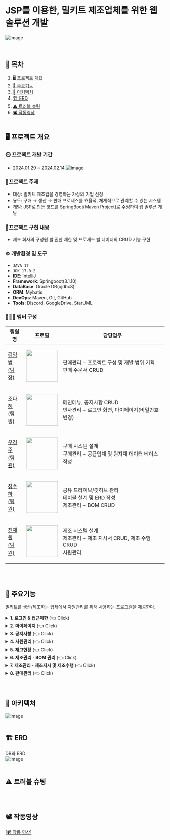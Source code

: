 # JSP를 이용한, 밀키트 제조업체를 위한 웹 솔루션 개발
![image](https://github.com/heyJSH/Project-Meal_Kit_SpringBoot/assets/150403977/71fc3003-6628-40fd-a6d9-76919a0e7438)

<br>

## 📌 목차
1. [🖥️ 프로젝트 개요](#-프로젝트-개요)
2. [📕 주요기능](#-주요기능)
3. [🔧 아키텍처](#-아키텍처)
4. [🏗️ ERD](#-ERD)
5. [⚠️ 트러블 슈팅](#-트러블-슈팅)
6. [📽️ 작동영상](#-작동영상)
   <br><br>

## 🖥️ 프로젝트 개요
### ⏲️ 프로젝트 개발 기간
  - 2024.01.29 ~ 2024.02.14
    ![image](https://github.com/heyJSH/Project-Meal_Kit_SpringBoot/assets/150403977/6004bb2e-135e-492c-ba36-67674976b6a0)

### 🔖프로젝트 주제
  - 대상: 밀키트 제조업을 경영하는 가상의 기업 선정
  - 용도: 구매 → 생산 → 판매 프로세스를 효율적, 체계적으로 관리할 수 있는 시스템
  - 개발: JSP로 만든 코드를 SpringBoot(Maven Project)로 수정하여 웹 솔루션 개발
### 📁프로젝트 구현 내용
  - 제조 회사의 구성원 별 권한 제한 및 프로세스 별 데이터의 CRUD 기능 구현
### ⚙ 개발환경 및 도구
  - `JAVA 17`
  - `JDK 17.0.2`
  - **IDE**: IntelliJ
  - **Framework**: Springboot(3.1.10)
  - **DataBase**: Oracle DB(ojdbc8)
  - **ORM**: Mybatis
  - **DevOps**: Maven, Git, GitHub
  - **Tools**: Discord, GoogleDrive, StarUML
### 🧑‍🤝‍🧑 멤버 구성
|팀원명|프로필|담당업무|
|---|---|---|
|[김영범<br>(팀장)](https://github.com/blanchit)|<p align="center"><img src="https://github.com/heyJSH/Project-Meal_Kit_SpringBoot/assets/150403977/1c2ddcb9-00a5-4f01-adbf-70476726e1c1" width="100"></p>|판매관리 - 프로젝트 구성 및 개발 범위 기획<br>판매 주문서 CRUD|
|[조다혜<br>(팀원)](https://github.com/ChoDaHye)|<p align="center"><img src="https://avatars.githubusercontent.com/u/151722511?v=4" width="100"></p>|메인메뉴, 공지사항 CRUD<br>인사관리 - 로그인 화면, 마이페이지(비밀번호 변경)|
|[우경주<br>(팀원)](https://github.com/wououoo)|<p align="center"><img src="https://github.com/heyJSH/Project-Meal_Kit_SpringBoot/assets/150403977/2bdb07d5-ae47-44f5-89dd-6335d7030ca3" width="100"></p>|구매 시스템 설계<br>구매관리 - 공급업체 및 원자재 데이터 베이스 작성|
|[정수하<br>(팀원)](https://github.com/heyJSH)|<p align="center"><img src="https://avatars.githubusercontent.com/u/150403977?v=4" width="100"></p>|공유 드라이브/깃허브 관리<br>테이블 설계 및 ERD 작성<br>제조관리 - BOM CRUD|
|[진재원<br>(팀원)](https://github.com/jinjw98?tab=overview&from=2024-04-01&to=2024-04-30)|<p align="center"><img src="https://github.com/heyJSH/Project-Meal_Kit_SpringBoot/assets/150403977/11e3b565-bdbc-413d-97a4-89b32a34a785" width="100"></p>|제조 시스템 설계<br>제조관리 - 제조 지시서 CRUD, 제조 수행 CRUD<br>사원관리|

<br><br>


## 📕 주요기능
밀키트를 생산/제조하는 업체에서 자원관리를 위해 사용하는 프로그램을 제공한다.
<details>
  <summary><b>1. 로그인 & 접근제한</b> (👈 Click)</summary>
  <br>
  <div markdown="1">
    <ul>
      <li>직원 번호가 데이터에 있으면 로그인이 가능하다.</li>
      <li>부서별 접근 가능한 페이지가 다르다.
        <ol>
          <li>
            ex1) 생산팀은 로그인 시 `재고현황`, `제조관리`만 보여준다. <br>
            <img src="https://github.com/heyJSH/Project-Meal_Kit_SpringBoot/assets/150403977/83eb1444-d06f-4b7c-a750-cfb08b1dee16" alt="생산팀 접근가능한 메뉴">
          </li>
          <li>
            ex2) 관리팀은 모든 페이지에 접근할 수 있다. <br>
            <img src="https://github.com/heyJSH/Project-Meal_Kit_SpringBoot/assets/150403977/2c487107-703d-44df-b55d-2712ea79ae70" alt="관리팀 접근가능한 메뉴">
          </li>
        </ol>
      </li>
    </ul>
  </div>
</details>

<details>
  <summary><b>2. 마이페이지</b> (👈 Click)</summary>
   <br>
  <div markdown="1">
    <ul>
      <li>'직원이름'과 '직원아이디'는 수정할 수 없다.</li>
      <li>'비밀번호', '전화번호'는 수정할 수 있다.
        <ol>
          <li>
            비밀번호, 전화번호 수정 시 포맷을 맞추도록 했다. <br>
            <img src="https://github.com/heyJSH/Project-Meal_Kit_SpringBoot/assets/150403977/7449c4dd-4328-4408-9483-82ddf8c29686" alt="직원정보수정">
          </li>
        </ol>
      </li>
    </ul>
  </div>
</details>

<details>
  <summary><b>3. 공지사항</b> (👈 Click)</summary>
   <br>
  <div>
    <ul>
      <li>'공지사항'에서 제목을 검색할 수 있다.</li>
      <li>title을 누르면 해당 글을 수정할 수 있다.</li>
    </ul>
    <img src="https://github.com/heyJSH/Project-Meal_Kit_SpringBoot/assets/151722511/8aa1c6e0-36c0-4665-b32f-3835c3501ef6" alt="공지사항 이미지">
  </div>
</details>

<details>
  <summary><b>4. 사원관리</b> (👈 Click)</summary>
   <br>
  <div markdown="1">
    
  </div>
</details>

<details>
  <summary><b>5. 재고현황</b> (👈 Click)</summary>
   <br>
  <div markdown="1">
    
  </div>
</details>

<details>
  <summary><b>6. 제조관리 - BOM 관리</b> (👈 Click)</summary>
   <br>
  <div markdown="1">
     <h3>BOM 현황</h3>
    <ul>
       <li>
          <b>BOM 현황에서 [BOM 검색 및 조회], [BOM 수정], [BOM 삭제]를 할 수 있다.</b>
       </li>
       <img src="https://github.com/heyJSH/Project-Meal_Kit_SpringBoot/assets/150403977/3004b0db-c451-4554-989a-df53172963e1" alt="BOM 현황">
       <li>
          <b>BOM 현황 - BOM 검색 및 조회</b>
       </li>
       <ol>
          <li>select box의 option을 선택 → 검색 버튼을 누르면 해당하는 목록을 조회할 수 있다.</li>
          <img src="https://github.com/heyJSH/Project-Meal_Kit_SpringBoot/assets/150403977/bce88b20-6bc8-48d5-a64e-6b3112e43f63" alt="BOM 검색 및 조회">
       </ol>
       <li>
          <b>BOM 현황 - BOM 수정</b>
       </li>
       <ol>
          <li>원하는 행의 [수정] 버튼을 누르면 동적인 Form에서 수정할 수 있다.</li>
          <img src="https://github.com/heyJSH/Project-Meal_Kit_SpringBoot/assets/150403977/c4bb8b4b-b134-4b02-ba7a-5504034e18e8" alt="BOM 수정">
       </ol>
       <li>
          <b>BOM 현황 - BOM 삭제</b>
       </li>
       <ol>
          <li>원하는 행을 선택 후, [삭제] 버튼을 누르면 삭제할 수 있다.</li>
          <img src="https://github.com/heyJSH/Project-Meal_Kit_SpringBoot/assets/150403977/cbb799ab-51d8-4c3b-8092-e90e217d2a01" alt="BOM 삭제">
       </ol>
    </ul>
  </div>
</details>

<details>
  <summary><b>7. 제조관리 - 제조지시 및 제조수행</b> (👈 Click)</summary>
   <br>
  <div markdown="1">
    
  </div>
</details>

<details>
  <summary><b>8. 판매관리</b> (👈 Click)</summary>
   <br>
  <div markdown="1">
    
  </div>
</details>
<br><br>

## 🔧 아키텍처
![image](https://github.com/heyJSH/Project-Meal_Kit/assets/151722511/c95a5896-9d37-44d8-a89f-034644dfeea4)
<br><br>

## 🏗️ ERD
DB와 ERD <br>
![image](https://github.com/heyJSH/Project-Meal_Kit_SpringBoot/assets/150403977/bcbfa9be-686b-4970-81d5-977aa1d2e7b5)
<br><br>

## ⚠️ 트러블 슈팅
<br><br>

## 📽️ 작동영상
[[📹 작동 영상]](https://drive.google.com/file/d/12LwcEgv2JtFC25zAbUwQ4FCezuiNiI1k/view?usp=sharing)
<br><br>
